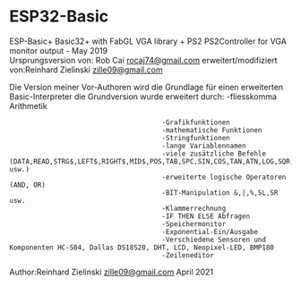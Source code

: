 # ESP32-Basic
ESP-Basic+
Basic32+ with FabGL VGA library + PS2 PS2Controller 
for VGA monitor output - May 2019       
Ursprungsversion von: Rob Cai <rocaj74@gmail.com>
erweitert/modifiziert von:Reinhard Zielinski <zille09@gmail.com>                                                                   

Die Version meiner Vor-Authoren wird die Grundlage für einen erweiterten Basic-Interpreter
die Grundversion wurde erweitert durch:   -fliesskomma Arithmetik

                                          -Grafikfunktionen
                                          -mathematische Funktionen
                                          -Stringfunktionen
                                          -lange Variablennamen
                                          -viele zusätzliche Befehle (DATA,READ,STRG$,LEFT$,RIGHT$,MID$,POS,TAB,SPC,SIN,COS,TAN,ATN,LOG,SQR,PI usw.)
                                          -erweiterte logische Operatoren (AND, OR)
                                          -BIT-Manipulation &,|,%,SL,SR usw.
                                          -Klammerrechnung
                                          -IF THEN ELSE Abfragen
                                          -Speichermonitor
                                          -Exponential-Ein/Ausgabe
                                          -Verschiedene Sensoren und Komponenten HC-S04, Dallas DS18S20, DHT, LCD, Neopixel-LED, BMP180
                                          -Zeileneditor

 Author:Reinhard Zielinski <zille09@gmail.com>
 April 2021

